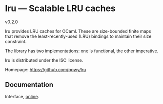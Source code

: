 # lru — Scalable LRU caches

v0.2.0

lru provides LRU caches for OCaml. These are size-bounded finite maps that
remove the least-recently-used (LRU) bindings to maintain their size constraint.

The library has two implementations: one is functional, the other imperative.

lru is distributed under the ISC license.

Homepage: https://github.com/pqwy/lru

## Documentation

Interface, [online][doc].

[doc]: https://pqwy.github.io/lru/doc
